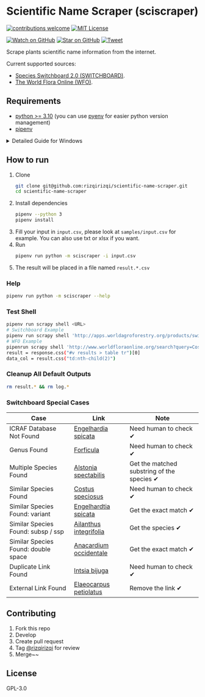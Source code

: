 # Scientific Name Scraper (sciscraper)

[![contributions welcome][contrib-badge]][contrib-url]
[![MIT License][license-badge]][license-url]

[![Watch on GitHub][github-watch-badge]][github-watch]
[![Star on GitHub][github-star-badge]][github-star]
[![Tweet][twitter-badge]][twitter]

Scrape plants scientific name information from the internet.

Current supported sources:
- [Species Switchboard 2.0 (SWITCHBOARD)](http://apps.worldagroforestry.org/products/switchboard).
- [The World Flora Online (WFO)](http://www.worldfloraonline.org/).

## Requirements
- [python >= 3.10](https://www.python.org/downloads/) (you can use [pyenv](https://github.com/pyenv/pyenv) for easier python version management)
- [pipenv](https://github.com/pypa/pipenv)

<details>
   <summary>Detailed Guide for Windows</summary>

   1. Download python from https://www.python.org/downloads/
   2. Install python, follow the instruction
   3. Press Win button (something like window icon on keyboard), search "env", then open `Edit the system environment variables`
   4. Click Environment Variables
   5. On `System Variables` section, edit the `Path` key
   6. Add these paths using the `New` button:
      ```
      # Please replace the username with your windows username, you can see it in C:\Users folder
      # Please replace the python version with your installed python version
      C:\Users\<YOUR_USERNAME>\AppData\Local\Programs\Python\Python310
      C:\Users\<YOUR_USERNAME>\AppData\Local\Programs\Python\Python310\Scripts
      C:\Users\<YOUR_USERNAME>\AppData\Roaming\Python\Python310\Scripts
      ```
   7. Click OK, then OK
   8. Open cmd, then type `python --version`, then it should respond with the python version.
   9. Type `pip3 install --user pipenv`, then it should install pipenv, make sure it's successfully installed.
   10. Type `pipenv --version`, then it should respond with the pipenv version.
   11. Done! You can continue follow the guide in the "How to run" section.
</details>


## How to run
1. Clone
   ```sh
   git clone git@github.com:rizqirizqi/scientific-name-scraper.git
   cd scientific-name-scraper
   ```
2. Install dependencies
   ```sh
   pipenv --python 3
   pipenv install
   ```
3. Fill your input in `input.csv`, please look at `samples/input.csv` for example. You can also use txt or xlsx if you want.
4. Run
   ```sh
   pipenv run python -m sciscraper -i input.csv
   ```
5. The result will be placed in a file named `result.*.csv`

### Help
```sh
pipenv run python -m sciscraper --help
```

### Test Shell
```sh
pipenv run scrapy shell <URL>
# Switchboard Example
pipenv run scrapy shell 'http://apps.worldagroforestry.org/products/switchboard/index.php/species_search/Acacia%20abyssinica'
# WFO Example
pipenrun scrapy shell 'http://www.worldfloraonline.org/search?query=Costus+speciosus&view=&limit=5&start=0&sort='
result = response.css("#v results > table tr")[0]
data_col = result.css("td:nth-child(2)")
```

### Cleanup All Default Outputs
```sh
rm result.* && rm log.*
```

### Switchboard Special Cases
| Case | Link | Note |
|---|---|---|
| ICRAF Database Not Found | [Engelhardia spicata](http://apps.worldagroforestry.org/products/switchboard/index.php/species_search/Engelhardia%20spicata) | Need human to check ✔ |
| Genus Found | [Forficula](http://apps.worldagroforestry.org/products/switchboard/index.php/species_search/Forficula) | Need human to check ✔ |
| Multiple Species Found | [Alstonia spectabilis](http://apps.worldagroforestry.org/products/switchboard/index.php/species_search/Alstonia%20spectabilis) | Get the matched substring of the species ✔ |
| Similar Species Found | [Costus speciosus](http://apps.worldagroforestry.org/products/switchboard/index.php/species_search/Costus%20speciosus) | Need human to check ✔ |
| Similar Species Found: variant | [Engelhardtia spicata](http://apps.worldagroforestry.org/products/switchboard/index.php/species_search/Engelhardtia%20spicata) | Get the exact match ✔ |
| Similar Species Found: subsp / ssp | [Ailanthus integrifolia](http://apps.worldagroforestry.org/products/switchboard/index.php/species_search/Ailanthus%20integrifolia) | Get the species ✔ |
| Similar Species Found: double space | [Anacardium occidentale](http://apps.worldagroforestry.org/products/switchboard/index.php/species_search/Anacardium%20occidentale) | Get the exact match ✔ |
| Duplicate Link Found | [Intsia bijuga](http://apps.worldagroforestry.org/products/switchboard/index.php/species_search/Intsia%20bijuga) | Need human to check ✔ |
| External Link Found | [Elaeocarpus petiolatus](http://apps.worldagroforestry.org/products/switchboard/index.php/species_search/Elaeocarpus%20petiolatus) | Remove the link ✔ |

## Contributing
1. Fork this repo
2. Develop
3. Create pull request
4. Tag [@rizqirizqi](https://github.com/rizqirizqi) for review
5. Merge~~

## License

GPL-3.0

[contrib-badge]: https://img.shields.io/badge/contributions-welcome-brightgreen.svg?style=flat-square
[contrib-url]: https://github.com/rizqirizqi/scientific-name-scraper/issues
[license-badge]: https://img.shields.io/npm/l/webpconvert.svg?style=flat-square
[license-url]: https://github.com/rizqirizqi/webpconvert/blob/master/LICENSE

[github-watch-badge]: https://img.shields.io/github/watchers/rizqirizqi/scientific-name-scraper.svg?style=social
[github-watch]: https://github.com/rizqirizqi/scientific-name-scraper/watchers
[github-star-badge]: https://img.shields.io/github/stars/rizqirizqi/scientific-name-scraper.svg?style=social
[github-star]: https://github.com/rizqirizqi/scientific-name-scraper/stargazers
[twitter]: https://twitter.com/intent/tweet?text=Scrape%20plants%20scientific%20name%20information%20from%20Agroforestry%20Species%20Switchboard%202.0.%20https%3A%2F%2Fgithub.com%2Frizqirizqi%2Fscientific-name-scraper
[twitter-badge]: https://img.shields.io/twitter/url/https/github.com/rizqirizqi/scientific-name-scraper.svg?style=social
